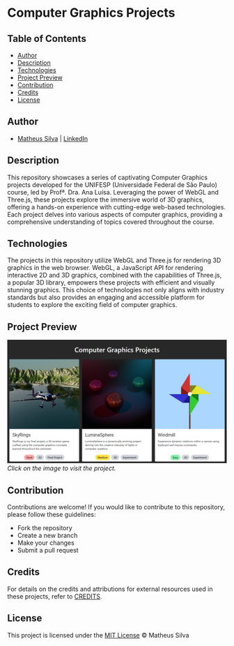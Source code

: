# Computer Graphics Projects

## Table of Contents
- [Author](#author)
- [Description](#description)
- [Technologies](#technologies)
- [Project Preview](#project-preview)
- [Contribution](#contribution)
- [Credits](#credits)
- [License](#license)

## Author
- [Matheus Silva](https://www.github.com/matheuxito) | [LinkedIn](https://www.linkedin.com/in/matheuxito/)

## Description
This repository showcases a series of captivating Computer Graphics projects developed for the UNIFESP (Universidade Federal de São Paulo) course, led by Profª. Dra. Ana Luísa. Leveraging the power of WebGL and Three.js, these projects explore the immersive world of 3D graphics, offering a hands-on experience with cutting-edge web-based technologies. Each project delves into various aspects of computer graphics, providing a comprehensive understanding of topics covered throughout the course.

## Technologies
The projects in this repository utilize WebGL and Three.js for rendering 3D graphics in the web browser. WebGL, a JavaScript API for rendering interactive 2D and 3D graphics, combined with the capabilities of Three.js, a popular 3D library, empowers these projects with efficient and visually stunning graphics. This choice of technologies not only aligns with industry standards but also provides an engaging and accessible platform for students to explore the exciting field of computer graphics.

## Project Preview
[![Project Preview](src/assets/images/preview.png)](https://computer-graphics-projects.vercel.app/)
*Click on the image to visit the project.*

## Contribution
Contributions are welcome! If you would like to contribute to this repository, please follow these guidelines:
- Fork the repository
- Create a new branch
- Make your changes
- Submit a pull request

## Credits
For details on the credits and attributions for external resources used in these projects, refer to [CREDITS](CREDITS.md).

## License
This project is licensed under the [MIT License](LICENSE) &copy; Matheus Silva
